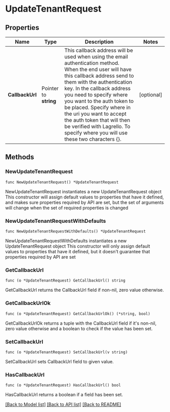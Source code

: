 # UpdateTenantRequest

## Properties

Name | Type | Description | Notes
------------ | ------------- | ------------- | -------------
**CallbackUrl** | Pointer to **string** | This callback address will be used when using the email authentication method. When the end user will have this callback address send to them with the authentication key. In the callback address you need to specify where you want to the auth token to be placed. Specify where in the uri you want to accept the auth token that will then be verified with Lagrello. To specify where you will use these two characters {}. | [optional] 

## Methods

### NewUpdateTenantRequest

`func NewUpdateTenantRequest() *UpdateTenantRequest`

NewUpdateTenantRequest instantiates a new UpdateTenantRequest object
This constructor will assign default values to properties that have it defined,
and makes sure properties required by API are set, but the set of arguments
will change when the set of required properties is changed

### NewUpdateTenantRequestWithDefaults

`func NewUpdateTenantRequestWithDefaults() *UpdateTenantRequest`

NewUpdateTenantRequestWithDefaults instantiates a new UpdateTenantRequest object
This constructor will only assign default values to properties that have it defined,
but it doesn't guarantee that properties required by API are set

### GetCallbackUrl

`func (o *UpdateTenantRequest) GetCallbackUrl() string`

GetCallbackUrl returns the CallbackUrl field if non-nil, zero value otherwise.

### GetCallbackUrlOk

`func (o *UpdateTenantRequest) GetCallbackUrlOk() (*string, bool)`

GetCallbackUrlOk returns a tuple with the CallbackUrl field if it's non-nil, zero value otherwise
and a boolean to check if the value has been set.

### SetCallbackUrl

`func (o *UpdateTenantRequest) SetCallbackUrl(v string)`

SetCallbackUrl sets CallbackUrl field to given value.

### HasCallbackUrl

`func (o *UpdateTenantRequest) HasCallbackUrl() bool`

HasCallbackUrl returns a boolean if a field has been set.


[[Back to Model list]](../README.md#documentation-for-models) [[Back to API list]](../README.md#documentation-for-api-endpoints) [[Back to README]](../README.md)


